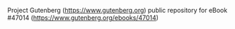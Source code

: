 Project Gutenberg (https://www.gutenberg.org) public repository for eBook #47014 (https://www.gutenberg.org/ebooks/47014)
